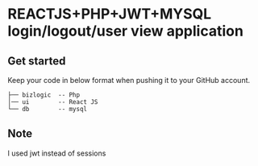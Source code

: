 REACTJS+PHP+JWT+MYSQL login/logout/user view application
============================

## Get started


Keep your code in below format when pushing it to your GitHub account.
```
├── bizlogic  -- Php
│── ui        -- React JS
└── db        -- mysql
```
## Note
I used jwt instead of sessions

